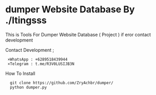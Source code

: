 # dumper Website Database By ./Itingsss

This is Tools For Dumper Website Database ( Project )
if eror contact development

Contact Development ;

     ×WhatsApp : +6289518439944
     ×Telegram : t.me/R3V0LUSIJB3N



How To Install

      git clone https://github.com/ZryAchbr/dumper/
      python dumper.py
